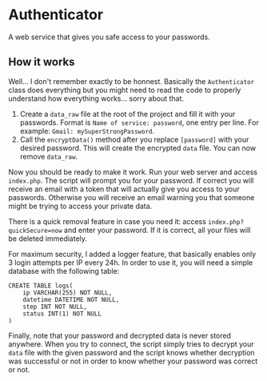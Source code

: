 # Authenticator
A web service that gives you safe access to your passwords.

## How it works
Well... I don't remember exactly to be honnest. Basically the `Authenticator` class does everything but you might need to read the code to properly understand how everything works... sorry about that.

1. Create a `data_raw` file at the root of the project and fill it with your passwords. Format is `Name of service: password`, one entry per line. For example: `Gmail: mySuperStrongPassword`.
2. Call the `encryptData()` method after you replace `[password]` with your desired password. This will create the encrypted `data` file. You can now remove `data_raw`.

Now you should be ready to make it work. Run your web server and access `index.php`. The script will prompt you for your password. If correct you will receive an email with a token that will actually give you access to your passwords. Otherwise you will receive an email warning you that someone might be trying to access your private data.

There is a quick removal feature in case you need it: access `index.php?quickSecure=now` and enter your password. If it is correct, all your files will be deleted immediately.

For maximum security, I added a logger feature, that basically enables only 3 login attempts per IP every 24h. In order to use it, you will need a simple database with the following table:
```
CREATE TABLE logs(
    ip VARCHAR(255) NOT NULL,
    datetime DATETIME NOT NULL,
    step INT NOT NULL,
    status INT(1) NOT NULL
)
```

Finally, note that your password and decrypted data is never stored anywhere. When you try to connect, the script simply tries to decrypt your `data` file with the given password and the script knows whether decryption was successful or not in order to know whether your password was correct or not.
